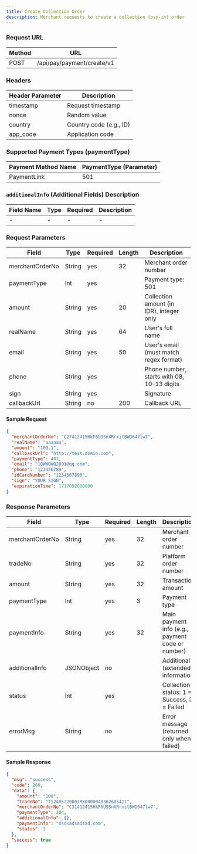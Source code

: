```yaml
---
title: Create Collection Order
description: Merchant requests to create a collection (pay-in) order  
---
```


### Request URL

| Method | URL                        |
|--------|----------------------------|
| POST   | /api/pay/payment/create/v1 |

### Headers

| Header Parameter | Description             |
|------------------|-------------------------|
| timestamp        | Request timestamp       |
| nonce            | Random value            |
| country          | Country code (e.g., ID) |
| app_code         | Application code        |

### Supported Payment Types (paymentType)

| Payment Method Name | PaymentType (Parameter) |
|---------------------|-------------------------|
| PaymentLink         | 501                     |

### `additionalInfo` (Additional Fields) Description

| Field Name | Type | Required | Description |
|------------|------|----------|-------------|
| -          | -    | -        | -           |

### Request Parameters

| Field            | Type   | Required | Length | Description                               |
|------------------|--------|----------|--------|-------------------------------------------|
| merchantOrderNo  | String | yes      | 32     | Merchant order number                     |
| paymentType      | Int    | yes      |        | Payment type: 501                         |
| amount           | String | yes      | 20     | Collection amount (in IDR), integer only  |
| realName         | String | yes      | 64     | User's full name                          |
| email            | String | yes      | 50     | User's email (must match regex format)    |
| phone            | String | yes      |        | Phone number, starts with 08, 10–13 digits|
| sign             | String | yes      |        | Signature                                 |
| callbackUrl      | String | no       | 200    | Callback URL                              |

#### Sample Request

```json
{
  "merchantOrderNo": "C27412415HkF6U9SnXRrxitBWD647lw7",
  "realName": "aaaaaa",
  "amount": "100.1",
  "callbackUrl": "http://test.domin.com",
  "paymentType": 401,
  "email": "1QWWQWQ2891@qq.com",
  "phone": "123456789",
  "idCardNumber": "1234567890",
  "sign": "YOUR SIGN",
  "expirationTime": 1717092000000
}
```

### Response Parameters

| Field           | Type       | Required | Length | Description                                      |
| --------------- | ---------- | -------- | ------ | ------------------------------------------------ |
| merchantOrderNo | String     | yes      | 32     | Merchant order number                            |
| tradeNo         | String     | yes      | 32     | Platform order number                            |
| amount          | String     | yes      | 32     | Transaction amount                               |
| paymentType     | Int        | yes      | 3      | Payment type                                     |
| paymentInfo     | String     | yes      | 32     | Main payment info (e.g., payment code or number) |
| additionalInfo  | JSONObject | no       |        | Additional (extended) information                |
| status          | Int        | yes      |        | Collection status: 1 = Success, 3 = Failed       |
| errorMsg        | String     | no       |        | Error message (returned only when failed)        |




#### Sample Response

```json
{
  "msg": "success",
  "code": 200,
  "data": {
    "amount": "100",
    "tradeNo": "TS2405220001MX0000048362685411",
    "merchantOrderNo": "C31412415HkF6U9SnXRrxitBWD647lw7",
    "paymentType": 204,
    "additionalInfo": {},
    "paymentInfo": "Xsdsadsadsad.com",
    "status": 1
  },
  "success": true
}

```